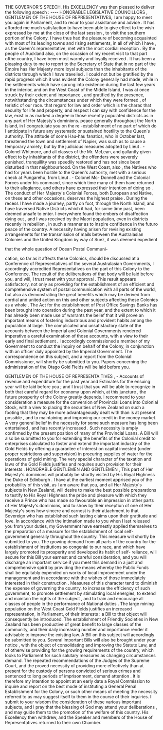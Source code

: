 THE GOVERNOR'S SPEECH.
His EXCELLENCY was then pleased to deliver
the following speech : ----
HONORABLE LEGISLATIVE COUNCILLORS ,
GENTLEMEN OF THE HOUSE OF REPRESENTATIVES,
I am happy to meet you again in Parliament,
and to recur to your assistance and advice .
It has afforded me much satisfaction to have
been able to give effect to the wish expressed by
me at the close of the last session , to visit the
southern portion of the Colony. I have thus had
the pleasure of becoming acquainted with most of
its leading towns and rising settlements, in all of
which I have , as the Queen's representative, met
with the most cordial reception . By the people of
Auckland also, on the occasion of my recent visit
to that part ofthe country, I have been most warmly
and loyally received . It has been a pleasing duty
to me to report to the Secretary of State that in
no part of the Empire has Her Majesty more
loyal subjects than the inhabitants of the districts
through which I have travelled . I could not but
be gratified by the rapid progress which it was
evident the Colony generally had made, while in
the settlements which have sprung into existence
during the last few years in the interior, and on
the West Coast of the Middle Island, I was at
once struck by their extent and importance , and
gratified by the presence, notwithstanding the
circumstances under which they were formed , of
teristic of our race.
that regard for law and order which is the charac
that security for life and property, and respect
I can say with confidence
for the law, exist in as marked a degree in those
recently populated districts as in any part of Her
Majesty's dominions.
peace generally throughout the North Island, in
I congratulate you on the re -establishment of
no part of which do I anticipate in future any
systematic or sustained hostility to the Queen's
authority.
The attitude of some Hau-hau fanatics, who in
October last, threatened the town and settlement
of Napier, was such as to cause a temporary
anxiety, but by the judicious measures adopted by
Lieut . -Colonel Whitmore, and all classes of the
Mr. McLean, and gallantly given effect to by
inhabitants of the district, the offenders were
severely punished, tranquillity was speedily restored
and has not since been disturbed in
that neighbourhood. On the West Coast,
also , the Natives who had for years been hostile
to the Queen's authority, met with a serious
check at Pungarehu, from Lieut . - Colonel Mc-
Donnell and the Colonial Forces under his command,
since which time many of them have
returned to their allegiance, and others have
expressed their intention of doing so . The conduct
of Her Majesty's Colonial Forces, both
European and Native, on these and other occasions,
deserves the highest praise .
During the recess I have made a journey,
partly on foot, through the North Island, and
have traversed Native Districts which it had, for
some time past, been deemed unsafe to enter. I
everywhere found the embers of disaffection dying
out , and I was received by the Maori population,
even in districts recently in rebellion , in such a
manner as to inspire confidence in the futuro
peace of the country.
A necessity having arisen for revising existing
arrangements for the transmission of mails between
the Australasian Colonies and the United Kingdom
by way of Suez, it was deemed expedient 
<!--49-->that the whole question of Ocean Postal Communi-
cation, so far as it affects these Colonics, should
be discussed at a Conference of Representatives
of the several Australasian Governments, I accordingly
accredited Representatives on the part
of this Colony to the Conference. The result of
the deliberations of that body will be laid before
you, and will, I trust meet with your approval .
This result appears satisfactory, not only as
providing for the establishment of an efficient and
comprehensive system of postal communication
with all parts of the world, but also as demonstrating
the great benefits which may be derived
from cordial and united action on this and other
subjects affecting these Colonies as a whole .
The Act for the establishment of Post Office
Savings Banks has been brought into operation
during the past year, and the extent to which it
has already been made use of warrants the belief
that it will prove an important means of fostering
industrious and provident habits among the
population at large.
The complicated and unsatisfactory state of the
accounts between the Imperial and Colonial
Governments rendered imperative a careful examination
of those accounts, with a view to their
early and final settlement . I accordingly commissioned
a member of my Government to
conduct the inquiry on behalf of the Colony, in
conjunction with an officer duly appointed by the
Imperial Government. The correspondence on
this subject, and a report from the Colonial Commissioner,
will shortly be submitted to you.
Papers concerning the administration of the
Otago Gold Fields will be laid before you.

GENTLEMEN OF THE HOUSE OF REPRESENTA
TIVES , -
Accounts of revenue and expenditure for the
past year and Estimates for the ensuing year will
be laid before you ; and I trust that you will be
able to recognize in both that careful regard for
economy upon which, at this juncture , the future
prosperity of the Colony greatly depends.
I recommend to your consideration a measure
for the conversion of Provincial Loans into
Colonial Stock, with a view to placing the securities
of New Zealand on such a footing that they
may be more advantageously dealt with than is
at present possible , and to maintaining and
improving our credit in the money market. A
very general belief in the necessity for some such
measure has long been entertained , and has recently
increased . Such necessity is amply confirmed by
the present position of many of the Provincial
Loans.
A Bill will also be submitted to you for
extending the benefits of the Colonial credit to
enterprises calculated to foster and extend the
important industry of the Gold Fields by offering
a guarantee of interest on capital invested (under
proper restrictions and supervision) in procuring
supplies of water for the operations of gold
mining. The very special character of the taxation
and laws of the Gold Fields justifies and
requires such provision for their interests .
HONORABLE GENTLEMEN AND GENTLEMEN ,
This part of Her Majesty's dominions will
probably be shortly visited by His Royal Highness
the Duke of Edinburgh . I have at the
earliest moment apprised you of the probability of
this visit, as I am aware that you, and all Her
Majesty's subjects in New Zealand, will desire to
make the best possible preparations to testify to
His Royal Highness the pride and pleasure with
which they receive a Prince who has made so
favourable an impression in other parts of Her
Majesty's dominions, and to show by their reception
of one of Her Majesty's sons how sincere and
earnest is their attachment to that Sovereign who
has established such lasting claims upon their
gratitude and love.
In accordance with the intimation made to you
when I last released you from your duties, my
Government have earnestly applied themselves to
the preparation of a measure for the establishment
of local self- government generally throughout the
country. This measure will shortly be submitted
to you. The growing demand from all parts of
the country for the establishment of institutions
so congenial to our race, and which have largely
promoted its prosperity and developed its habit of
self- reliance, will secure for this Bill your earnest
and careful consideration, and you will discharge
an important service if you meet this demand in
a just and comprehensive spirit by providing the
means whereby the Public Funds shall be equitably
expended on works of local improvement
under the management and in accordance with
the wishes of those immediately interested in
their construction . Measures of this character
tend to diminish the expense of governing the
country, to increase the efficiency of such government,
to promote settlement by stimulating local
energies, to extend and maintain the rights of the
subject , and to train and encourage all classes of
people in the performance of National duties .
The large mining population on the West Coast
Gold Fields justifies an increased representation,
in Parliament, of their interests : a Bill to that
object will consequently be introduced.
The establishment of Friendly Societies in New
Zealand has been productive of great benefit to
large classes of the community, and their daily
increasing number and importance render it advisable
to improve the existing law. A Bill on
this subject will accordingly be submitted to you.
Several important Bills will also be brought
under your notice , with the object of consolidating
and improving the Statute Law, and of
otherwise providing for the growing requirements
of the country, which looks to Parliament for
such salutary measures as changing circumstances
demand.
The repeated recommendations of the Judges
of the Supreme Court, and the proved necessity
of providing more effectively than at present for
the custody of persons convicted of serious crimes
and sentenced to long periods of imprisonment,
demand attention . It is therefore my intention
to appoint at an early date a Royal Commission
to inquire and report on the best mode of instituting
a General Penal Establishment for the
Colony, or such other means of meeting the
necessity referred to as may suggest itself to them
in the course of their inquiries.
I submit to your wisdom the consideration of
these various important subjects, and I pray that
the blessing of God may attend your deliberations ,
and may guide them to the promotion of the
welfare of this country.
His Excellency then withdrew, and the Speaker
and members of the House of Representatives
returned to their own Chamber.